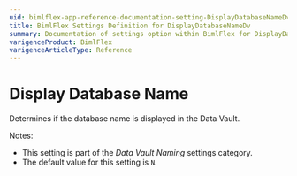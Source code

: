```yaml
---
uid: bimlflex-app-reference-documentation-setting-DisplayDatabaseNameDv
title: BimlFlex Settings Definition for DisplayDatabaseNameDv
summary: Documentation of settings option within BimlFlex for DisplayDatabaseNameDv
varigenceProduct: BimlFlex
varigenceArticleType: Reference
---
```


# Display Database Name

Determines if the database name is displayed in the Data Vault.

Notes:

* This setting is part of the *Data Vault Naming* settings category.
* The default value for this setting is `N`.
